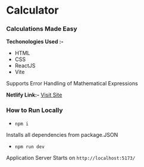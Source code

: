 # Calculator
### Calculations Made Easy 
**Techonologies Used :-** 
- HTML
- CSS
- ReactJS
- Vite <br />

Supports Error Handling of Mathematical Expressions <br/>

**Netlify Link:-** [Visit Site](https://basic-cal-c.netlify.app/)

### How to Run Locally 
- `npm i`

Installs all dependencies from package.JSON

- `npm run dev`

Application Server Starts on `http://localhost:5173/`
